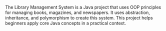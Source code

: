 The Library Management System is a Java project that uses OOP principles for managing books, magazines, and newspapers. It uses abstraction, inheritance, and polymorphism to create this system. This project helps beginners apply core Java concepts in a practical context.
